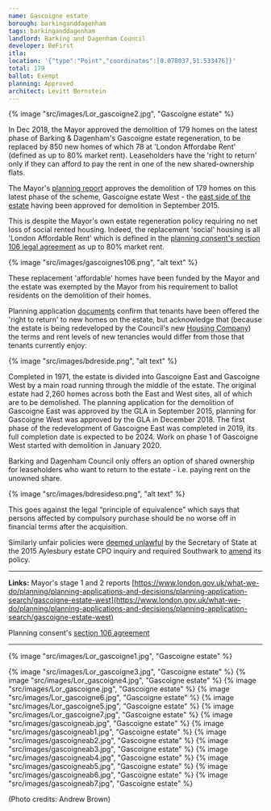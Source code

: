```yaml
---
name: Gascoigne estate
borough: barkinganddagenham
tags: barkinganddagenham
landlord: Barking and Dagenham Council
developer: BeFirst
itla:
location: '{"type":"Point","coordinates":[0.078037,51.533476]}'
total: 179
ballot: Exempt
planning: Approved
architect: Levitt Bernstein
---
```

{% image "src/images/Lor_gascoigne2.jpg", "Gascoigne estate" %}

In Dec 2018, the Mayor approved the demolition of 179 homes on the latest phase of Barking & Dagenham's Gascoigne estate regeneration, to be replaced by 850 new homes of which 78 at 'London Affordabe Rent' (defined as up to 80% market rent). Leaseholders have the 'right to return'  only if they can afford to pay the rent in one of the new shared-ownership flats. 

The Mayor's [planning report](https://www.london.gov.uk/what-we-do/planning/planning-applications-and-decisions/planning-application-search/gascoigne-estate-west) approves the demolition of 179 homes on this latest phase of the scheme, Gascoigne estate West - the [east side of the estate](/casestudies/gascoigne/) having been approved for demolition in September 2015.

This is despite the Mayor's own estate regeneration policy requiring no net loss of social rented housing. Indeed, the replacement 'social' housing is all 'London Affordable Rent' which is defined in the [planning consent's section 106 legal agreement](/images/gascoignes106.pdf) as up to 80% market rent.

{% image "src/images/gascoignes106.png", "alt text" %}

These replacement 'affordable' homes have been funded by the Mayor and the estate was exempted by the Mayor from his requirement to ballot residents on the demolition of their homes.

Planning application [documents](/images/bdreside.pdf) confirm that tenants have been offered the 'right to return' to new homes on the estate, but acknowledge that (because the estate is being redeveloped by the Council's new [Housing Company](https://www.lbbd.gov.uk/affordable-rents-reside-housing)) the terms and rent levels of new tenancies would differ from those that tenants currently enjoy: 

{% image "src/images/bdreside.png", "alt text" %}

Completed in 1971, the estate is divided into Gascoigne East and Gascoigne West by a main road running through the middle of the estate. The original estate had 2,260 homes across both the East and West sites, all of which are to be demolished. The planning application for the demolition of Gascoigne East was approved by the GLA in September 2015, planning for Gascoigne West was approved by the GLA in December 2018. The first phase of the redevelopment of Gascoigne East was completed in 2019, its full completion date is expected to be 2024. Work on phase 1 of Gascoigne West started with demolition in January 2020.

Barking and Dagenham Council only offers an option of shared ownership for leaseholders who want to return to the estate - i.e. paying rent on the unowned share.  

{% image "src/images/bdresideso.png", "alt text" %}

This goes against the legal “principle of equivalence” which says that persons affected by compulsory purchase should be no worse off in financial terms after the acquisition. 

Similarly unfair policies were [deemed unlawful](https://www.theguardian.com/society/2016/sep/16/government-blocks-controversial-plan-to-force-out-housing-estate-residents) by the Secretary of State at the 2015 Aylesbury estate CPO inquiry and required Southwark to [amend](http://moderngov.southwarksites.com/documents/s74901/Report%20Amending%20the%20shared%20equity%20rehousing%20policy%20for%20qualifying%20homeowners%20affected%20by%20regenerati.pdf) its policy.

---

__Links:__
Mayor's stage 1 and 2 reports [https://www.london.gov.uk/what-we-do/planning/planning-applications-and-decisions/planning-application-search/gascoigne-estate-west](https://www.london.gov.uk/what-we-do/planning/planning-applications-and-decisions/planning-application-search/gascoigne-estate-west)

Planning consent's [section 106 agreement](https://www.london.gov.uk/what-we-do/planning/planning-applications-and-decisions/planning-application-search/gascoigne-estate-west)

---

 {% image "src/images/Lor_gascoigne1.jpg", "Gascoigne estate" %}
  
  {% image "src/images/Lor_gascoigne3.jpg", "Gascoigne estate" %}
  {% image "src/images/Lor_gascoigne4.jpg", "Gascoigne estate" %}
  {% image "src/images/Lor_gascoigne.jpg", "Gascoigne estate" %}
  {% image "src/images/Lor_gascoigne6.jpg", "Gascoigne estate" %}
  {% image "src/images/Lor_gascoigne5.jpg", "Gascoigne estate" %}
  {% image "src/images/Lor_gascoigne7.jpg", "Gascoigne estate" %}
  {% image "src/images/gascoigneab.jpg", "Gascoigne estate" %}
  {% image "src/images/gascoigneab1.jpg", "Gascoigne estate" %}
  {% image "src/images/gascoigneab2.jpg", "Gascoigne estate" %}
  {% image "src/images/gascoigneab3.jpg", "Gascoigne estate" %}
  {% image "src/images/gascoigneab4.jpg", "Gascoigne estate" %}
  {% image "src/images/gascoigneab5.jpg", "Gascoigne estate" %}
  {% image "src/images/gascoigneab6.jpg", "Gascoigne estate" %}
  {% image "src/images/gascoigneab7.jpg", "Gascoigne estate" %}

(Photo credits: Andrew Brown)

